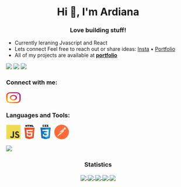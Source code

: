 <h1 align="center">Hi 👋, I'm Ardiana</h1>
<h3 align="center">Love building stuff!</h3>


- Currently leraning Jvascript and React
- Lets connect Feel free to reach out or share ideas: [Insta](https://www.instagram.com/ardianaajdarii/) • [Portfolio](https://ardiannaa008.github.io/MyPortfolio/) 
- All of my projects are available at **[portfolio](https://ardiannaa008.github.io/MyPortfolio)**

<div> <a href="https://github.com/Ardiannaa008" target="_blank"><img src="https://img.shields.io/badge/GitHub-100000?style=for-the-badge&logo=github&logoColor=white" target="_blank"></a>
<a href="https://instagram.com/ardianaajdarii" target="_blank"><img src="https://img.shields.io/badge/Instagram-E4405F?style=for-the-badge&logo=instagram&logoColor=white" target="_blank"></a>
<a href = "mailto: [Insta](https://www.instagram.com/ardianaajdarii/) "><img src="https://img.shields.io/badge/-Gmail-%23333?style=for-the-badge&logo=gmail&logoColor=white" target="_blank"></a>
</div><h3 align="left">Connect with me:</h3>
<p align="left">
<a href="https://instagram.com/ardianaajdarii" target="blank"><img align="center" src="https://raw.githubusercontent.com/teamedwardforever/Readme-Generator/71f25dd8b98329b168142a6b782a107b75eab178/svg/Social/instagram.svg" alt="ardianaajdarii" height="30" width="40" /></a></p>

<h3 align="left">Languages and Tools:</h3>
<p align="left">
<img src="https://raw.githubusercontent.com/teamedwardforever/Readme-Generator/71f25dd8b98329b168142a6b782a107b75eab178/svg/Skills/Languages/javascript-original.svg" alt="Javascript" width="40" height="40"/>
<img src="https://raw.githubusercontent.com/teamedwardforever/Readme-Generator/71f25dd8b98329b168142a6b782a107b75eab178/svg/Skills/Frontend/html5-original-wordmark.svg" alt="HTML" width="40" height="40"/>
<img src="https://raw.githubusercontent.com/teamedwardforever/Readme-Generator/71f25dd8b98329b168142a6b782a107b75eab178/svg/Skills/Frontend/css3-original-wordmark.svg" alt="Css" width="40" height="40"/>
<img src="https://raw.githubusercontent.com/teamedwardforever/Readme-Generator/71f25dd8b98329b168142a6b782a107b75eab178/svg/Skills/Software/getpostman-icon.svg" alt="Postman" width="40" height="40"/>
</p>

<img src="https://user-images.githubusercontent.com/73097560/115834477-dbab4500-a447-11eb-908a-139a6edaec5c.gif"><h3 align="center">Statistics</h3>
<div align="center">
<a href="https://github.com/Ardiannaa008">
<img align="center" src="http://github-profile-summary-cards.vercel.app/api/cards/stats?username=Ardiannaa008&theme=2077" height="180em" />
<img align="center" src="http://github-profile-summary-cards.vercel.app/api/cards/most-commit-language?username=Ardiannaa008&theme=2077" height="180em" />
<img align="center" src="http://github-profile-summary-cards.vercel.app/api/cards/repos-per-language?username=Ardiannaa008&theme=2077" height="180em" />
<img align="center" src="http://github-profile-summary-cards.vercel.app/api/cards/productive-time?username=Ardiannaa008&theme=2077" height="180em" />
<img align="center" src="http://github-profile-summary-cards.vercel.app/api/cards/profile-details?username=Ardiannaa008&theme=2077" height="180em" />
</div>
